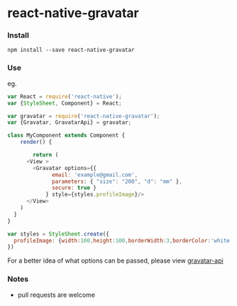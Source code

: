 react-native-gravatar
=============

### Install

```shell
npm install --save react-native-gravatar
```

### Use

eg.

```js
var React = require('react-native');
var {StyleSheet, Component} = React;

var gravatar = require('react-native-gravatar');
var {Gravatar, GravatarApi} = gravatar;

class MyComponent extends Component {
	render() {

		return (
      <View >
        <Gravatar options={{
              email: 'example@gmail.com',
              parameters: { "size": "200", "d": "mm" },
              secure: true }
            } style={styles.profileImage}/>
      </View>
    )
  }
}

var styles = StyleSheet.create({
  profileImage: {width:100,height:100,borderWidth:3,borderColor:'white',borderRadius:50},
})

```

For a better idea of what options can be passed, please view [gravatar-api](https://www.npmjs.com/package/gravatar-api)

### Notes
- pull requests are welcome
